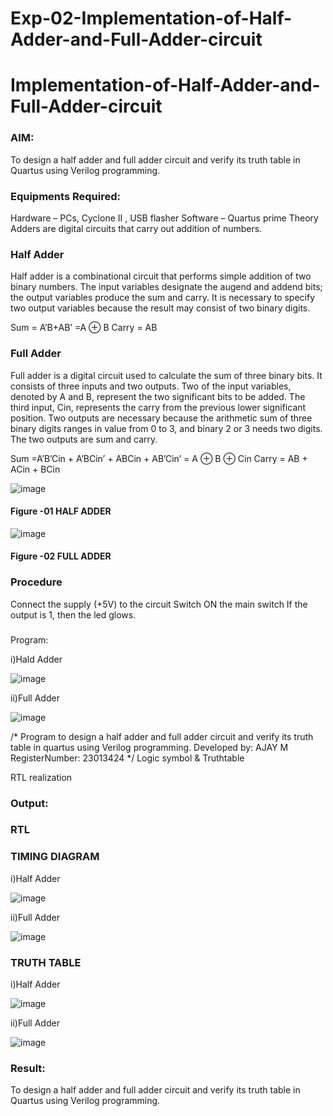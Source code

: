 # Exp-02-Implementation-of-Half-Adder-and-Full-Adder-circuit

# Implementation-of-Half-Adder-and-Full-Adder-circuit
### AIM:
To design a half adder and full adder circuit and verify its truth table in Quartus using Verilog programming.

### Equipments Required:
Hardware – PCs, Cyclone II , USB flasher
Software – Quartus prime
Theory
Adders are digital circuits that carry out addition of numbers.

### Half Adder
Half adder is a combinational circuit that performs simple addition of two binary numbers. The input variables designate the augend and addend bits; the output variables produce the sum and carry. It is necessary to specify two output variables because the result may consist of two binary digits.

Sum = A’B+AB’ =A ⊕ B Carry = AB

### Full Adder
Full adder is a digital circuit used to calculate the sum of three binary bits. It consists of three inputs and two outputs. Two of the input variables, denoted by A and B, represent the two significant bits to be added. The third input, Cin, represents the carry from the previous lower significant position. Two outputs are necessary because the arithmetic sum of three binary digits ranges in value from 0 to 3, and binary 2 or 3 needs two digits. The two outputs are sum and carry.

Sum =A’B’Cin + A’BCin’ + ABCin + AB’Cin’ = A ⊕ B ⊕ Cin Carry = AB + ACin + BCin

 ![image](https://user-images.githubusercontent.com/36288975/163552156-a13e5a56-c638-4110-97d9-8896907c8d25.png)

#### Figure -01 HALF ADDER 


![image](https://user-images.githubusercontent.com/36288975/163552057-b3547877-6d07-45b4-b7e0-bcfebfad9e1d.png)

#### Figure -02 FULL ADDER 

### Procedure

Connect the supply (+5V) to the circuit
Switch ON the main switch
If the output is 1, then the led glows.
### 
Program:

i)Hald Adder

![image](https://github.com/AjayM014/Exp-02-Implementation-of-Half-Adder-and-Full-Adder-circuit/assets/150011759/fb3b00e3-ff2f-4ea8-8aa8-e8e810548185)

ii)Full Adder

![image](https://github.com/AjayM014/Exp-02-Implementation-of-Half-Adder-and-Full-Adder-circuit/assets/150011759/cec0e57b-0171-4531-92d7-54c204c17855)

/*
Program to design a half adder and full adder circuit and verify its truth table in quartus using Verilog programming.
Developed by: AJAY M
RegisterNumber:  23013424
*/
Logic symbol & Truthtable

RTL realization


### Output:
### RTL
### TIMING DIAGRAM
i)Half Adder

![image](https://github.com/AjayM014/Exp-02-Implementation-of-Half-Adder-and-Full-Adder-circuit/assets/150011759/fa51851c-ddc8-4849-a987-3a73014b0422)

ii)Full Adder

![image](https://github.com/AjayM014/Exp-02-Implementation-of-Half-Adder-and-Full-Adder-circuit/assets/150011759/e5bbe566-42a7-4112-b92a-8836d4f6af87)


### TRUTH TABLE 

i)Half Adder


![image](https://github.com/AjayM014/Exp-02-Implementation-of-Half-Adder-and-Full-Adder-circuit/assets/150011759/a1a5b658-8f7f-45c8-afb2-36f1914a5893)

ii)Full Adder


![image](https://github.com/AjayM014/Exp-02-Implementation-of-Half-Adder-and-Full-Adder-circuit/assets/150011759/83800a1d-f526-4edf-8750-3b764eacda6f)

### Result:

To design a half adder and full adder circuit and verify its truth table in Quartus using Verilog programming.
